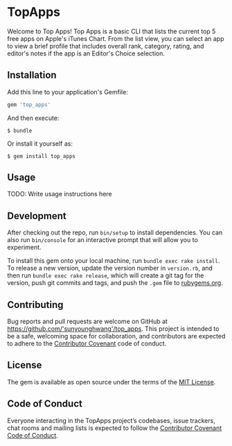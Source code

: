 # TopApps

Welcome to Top Apps! Top Apps is a basic CLI that lists the current top 5 free apps on Apple's iTunes Chart.
From the list view, you can select an app to view a brief profile that includes overall rank, category, rating, and editor's notes if the app is an Editor's Choice selection.

## Installation

Add this line to your application's Gemfile:

```ruby
gem 'top_apps'
```

And then execute:

    $ bundle

Or install it yourself as:

    $ gem install top_apps

## Usage

TODO: Write usage instructions here

## Development

After checking out the repo, run `bin/setup` to install dependencies. You can also run `bin/console` for an interactive prompt that will allow you to experiment.

To install this gem onto your local machine, run `bundle exec rake install`. To release a new version, update the version number in `version.rb`, and then run `bundle exec rake release`, which will create a git tag for the version, push git commits and tags, and push the `.gem` file to [rubygems.org](https://rubygems.org).

## Contributing

Bug reports and pull requests are welcome on GitHub at https://github.com/'sunyounghwang'/top_apps. This project is intended to be a safe, welcoming space for collaboration, and contributors are expected to adhere to the [Contributor Covenant](http://contributor-covenant.org) code of conduct.

## License

The gem is available as open source under the terms of the [MIT License](https://opensource.org/licenses/MIT).

## Code of Conduct

Everyone interacting in the TopApps project’s codebases, issue trackers, chat rooms and mailing lists is expected to follow the [Contributor Covenant Code of Conduct](https://www.contributor-covenant.org/version/1/4/code-of-conduct.md).
